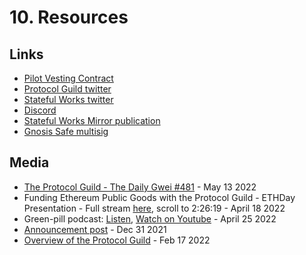 # 10. Resources

## Links

- [Pilot Vesting Contract](https://app.0xsplits.xyz/accounts/0xF29Ff96aaEa6C9A1fBa851f74737f3c069d4f1a9/)
- [Protocol Guild twitter](https://twitter.com/protocolguild)
- [Stateful Works twitter](https://twitter.com/StatefulWorks)
- [Discord](https://discord.gg/2yp7J3XEfu)
- [Stateful Works Mirror publication](https://stateful.mirror.xyz/)
- [Gnosis Safe multisig](https://gnosis-safe.io/app/eth:0xF6CBDd6Ea6EC3C4359e33de0Ac823701Cc56C6c4/balances)

## Media

- [The Protocol Guild - The Daily Gwei #481](https://thedailygwei.substack.com/p/the-protocol-guild-the-daily-gwei?s=w) - May 13 2022
- Funding Ethereum Public Goods with the Protocol Guild - ETHDay Presentation - Full stream [here](https://streameth.tv/event/eth-day), scroll to 2:26:19 - April 18 2022
- Green-pill podcast: [Listen](https://availableon.com/greenpill), [Watch on Youtube](https://www.youtube.com/watch?v=VjE9a9COahc) - April 25 2022
- [Announcement post](https://stateful.mirror.xyz/mEDvFXGCKdDhR-N320KRtsq60Y2OPk8rHcHBCFVryXY) - Dec 31 2021
- [Overview of the Protocol Guild](https://www.youtube.com/watch?v=5EPRYXYQaIg) - Feb 17 2022
